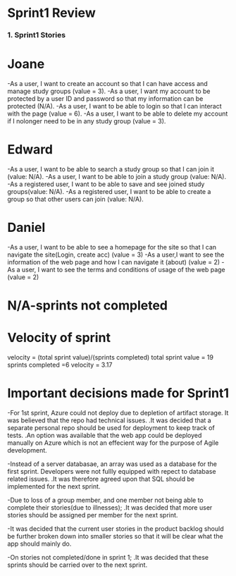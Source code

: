 # Sprint1 Review

### 1. Sprint1 Stories
# Joane
-As a user, I want to create an account so that I can have access and manage study groups (value = 3).
-As a user, I want my account to be protected by a user ID and password so that my information can be protected (N/A).
-As a user, I want to be able to login so that I can interact with the page (value = 6).
-As a user, I want to be able to delete my account if I nolonger need to be in any study group (value = 3).

# Edward
-As a user, I want to be able to search a study group so that I can join it (value: N/A).
-As a user, I want to be able to join a study group (value: N/A).
-As a registered user, I want to be able to save and see joined study groups(value: N/A).
-As a registered user, I want to be able to create a group so that other users can join (value: N/A).

# Daniel
-As a user, I want to be able to see a homepage for the site so that I can navigate the site(Login, create acc) (value = 3)
-As a user,I want to see the information of the web page and how I can navigate it (about) (value = 2)
-As a user, I want to see the terms and conditions of usage of the web page (value = 2)

# N/A-sprints not completed

# Velocity of sprint
velocity = (total sprint value)/(sprints completed)
total sprint value = 19
sprints completed =6
velocity = 3.17 

# Important decisions made for Sprint1
-For 1st sprint, Azure could not deploy due to depletion of artifact storage. It was believed that the repo had technical issues.
.It was decided that a separate personal repo should be used for deployment to keep track of tests.
.An option was available that the web app could be deployed manually on Azure which is not an effecient way for the purpose of Agile development.

-Instead of a server databasae, an array was used as a database for the first sprint. Developers were not fullly equipped with repect to database related issues.
.It was therefore agreed upon that SQL should be implemented for the next sprint.

-Due to loss of a group member, and one member not being able to complete their stories(due to illnesses);
.It was decided that more user stories should be assigned per member for the next sprint.

-It was decided that the current user stories in the product backlog should be further broken down into smaller stories so that it will be clear what the app should mainly do.

-On stories not completed/done in sprint 1;
.It was decided that these sprints should be carried over to the next sprint.
